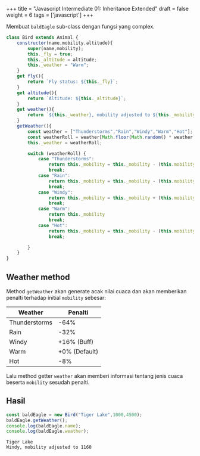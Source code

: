 +++
title = "Javascript Intermediate 01: Inheritance Extended"
draft = false
weight = 6
tags = ['javascript']
+++

Membuat `baldEagle` sub-class dengan fungsi yang complex.

```js
class Bird extends Animal {
    constructor(name,mobility,altitude){
        super(name,mobility);
        this._fly = true;
        this._altitude = altitude;
        this._weather = "Warm";
    }
    get fly(){
        return `Fly status: ${this._fly}`;
    }
    get altitude(){
        return `Altitude: ${this._altitude}`;
    }
    get weather(){
        return `${this._weather}, mobility adjusted to ${this._mobility}`;
    }
    getWeather(){
        const weather = ["Thunderstorms","Rain","Windy","Warm","Hot"];
        const weatherRoll = weather[Math.floor(Math.random() * weather.length)];
        this._weather = weatherRoll;

        switch (weatherRoll) {
            case "Thunderstorms":
                return this._mobility = this._mobility - (this.mobility * 0.64);
                break;
            case "Rain":
                return this._mobility = this._mobility - (this.mobility * 0.32);
                break;
            case "Windy":
                return this._mobility = this._mobility + (this.mobility * 0.16);
                break;
            case "Warm":
                return this._mobility
                break;
            case "Hot":
                return this._mobility = this._mobility - (this.mobility * 0.08);
                break;

        }
    }
}
```

## Weather method

Method `getWeather` akan generate acak nilai cuaca dan akan memberikan penalti terhadap initial `mobility` sebesar:

| Weather | Penalti |
|-|-|
| Thunderstorms | -64% |
| Rain | -32% |
| Windy | +16% (Buff) |
| Warm | +0% (Default) |
| Hot | -8% |

Lalu method getter `weather` akan memberi informasi tentang jenis cuaca beserta `mobility` sesudah penalti.

## Hasil

```js
const baldEagle = new Bird("Tiger Lake",1000,4500);
baldEagle.getWeather();
console.log(baldEagle.name);
console.log(baldEagle.weather);
```
```plain
Tiger Lake
Windy, mobility adjusted to 1160
```